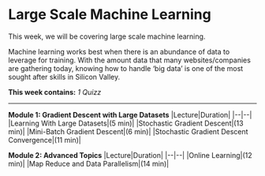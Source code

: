 # Large Scale Machine Learning
This week, we will be covering large scale machine learning.

Machine learning works best when there is an abundance of data to leverage for training. With the amount data that many websites/companies are gathering today, knowing how to handle ‘big data’ is one of the most sought after skills in Silicon Valley.

**This week contains:** *1 Quizz*

----

**Module 1: Gradient Descent with Large Datasets**
|Lecture|Duration|
|--|--|
|Learning With Large Datasets|(5 min)|
|Stochastic Gradient Descent|(13 min)|
|Mini-Batch Gradient Descent|(6 min)|
|Stochastic Gradient Descent Convergence|(11 min)|

**Module 2: Advanced Topics**
|Lecture|Duration|
|--|--|
|Online Learning|(12 min)|
|Map Reduce and Data Parallelism|(14 min)|